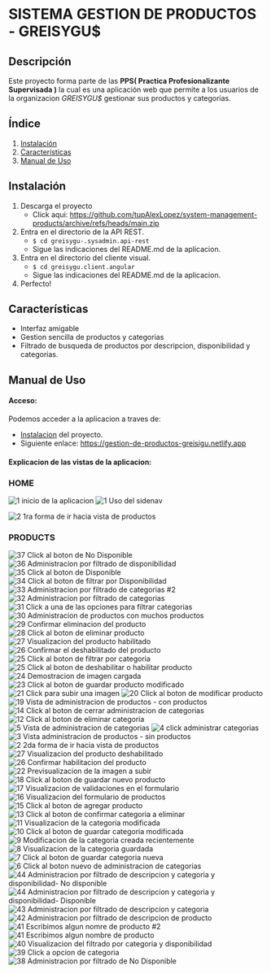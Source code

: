 # SISTEMA GESTION DE PRODUCTOS - GREISYGU$

## Descripción
Este proyecto forma parte de las **PPS( Practica Profesionalizante Supervisada )** la cual es una aplicación web que permite a los usuarios de la organizacion *GREISYGU$* gestionar sus productos y categorias.


## Índice
1. [Instalación](#instalación)
3. [Características](#características)
2. [Manual de Uso](#uso)

## Instalación
1. Descarga el proyecto
    * Click aqui: https://github.com/tupAlexLopez/system-management-products/archive/refs/heads/main.zip
2. Entra en el directorio de la API REST.
    * ``` $ cd greisygu-.sysadmin.api-rest ```
    * Sigue las indicaciones del README.md de la aplicacion.
3. Entra en el directorio del cliente visual.
    * ``` $ cd greisygu.client.angular ```
    * Sigue las indicaciones del README.md de la aplicacion.
4. Perfecto!

## Características
* Interfaz amigable
* Gestion sencilla de productos y categorias
* Filtrado de busqueda de productos por descripcion, disponibilidad y categorias.

## Manual de Uso
#### Acceso: 
Podemos acceder a la aplicacion a traves de:
* [Instalacion](#instalación) del proyecto.
* Siguiente enlace: https://gestion-de-productos-greisigu.netlify.app

#### Explicacion de las vistas de la aplicacion:
### HOME
![1  inicio de la aplicacion](https://github.com/tupAlexLopez/system-management-products/assets/166257002/dbe22108-5cdf-4e83-819c-6d751f9b84f3)
![1  Uso del sidenav](https://github.com/tupAlexLopez/system-management-products/assets/166257002/f98f69a0-704b-42d3-bd08-cf57fe21abcd)

![2  1ra forma de ir hacia vista de productos](https://github.com/tupAlexLopez/system-management-products/assets/166257002/0604c7fc-b590-4743-baad-4313d92712bd)

### PRODUCTS
![37  Click al boton de No Disponible](https://github.com/tupAlexLopez/system-management-products/assets/166257002/c2c23330-670e-4188-8db6-ba727eb5e8e8)
![36  Administracion por filtrado de disponibilidad](https://github.com/tupAlexLopez/system-management-products/assets/166257002/f3c698e6-68c5-4c10-b19a-f5812c035788)
![35  Click al boton de Disponible](https://github.com/tupAlexLopez/system-management-products/assets/166257002/52f4fd96-0720-4270-a055-7acaa4cfecd5)
![34  Click al boton de filtrar por Disponibilidad](https://github.com/tupAlexLopez/system-management-products/assets/166257002/3a31cd8f-ee1a-4140-bef4-28761f4ffc7a)
![33  Administracion por filtrado de categorias #2](https://github.com/tupAlexLopez/system-management-products/assets/166257002/2d735b17-d3d9-4e08-adc9-107352590340)
![32  Administracion por filtrado de categorias](https://github.com/tupAlexLopez/system-management-products/assets/166257002/686f8fe5-ab02-4882-8a15-87937c8cebf7)
![31  Click a una de las opciones para filtrar  categorias](https://github.com/tupAlexLopez/system-management-products/assets/166257002/a4c5e85f-070d-4e8e-8d61-1bf723dc09e9)
![30  Administracion de productos con muchos productos](https://github.com/tupAlexLopez/system-management-products/assets/166257002/d1c38922-6f34-4028-8e5e-b79f49520621)
![29  Confirmar eliminacion del producto](https://github.com/tupAlexLopez/system-management-products/assets/166257002/d78fdb69-a484-461b-953a-4f6686b30b33)
![28  Click al boton de eliminar producto](https://github.com/tupAlexLopez/system-management-products/assets/166257002/b707a884-b5ec-4af2-87a0-e439059699df)
![27  Visualizacion del producto habilitado](https://github.com/tupAlexLopez/system-management-products/assets/166257002/92d1b395-f131-45f4-b83d-19d171f9869b)
![26  Confirmar el deshabilitado del producto](https://github.com/tupAlexLopez/system-management-products/assets/166257002/5005bfed-d507-4b22-a769-4ab2598eb12c)
![25  Click al boton de filtrar por categoria](https://github.com/tupAlexLopez/system-management-products/assets/166257002/fc59ace0-b156-47b2-bf07-1701cfd36449)
![25  Click al boton de deshabilitar o habilitar producto](https://github.com/tupAlexLopez/system-management-products/assets/166257002/8cf68879-6041-4be7-97db-4405c422a543)
![24  Demostracion de imagen cargada](https://github.com/tupAlexLopez/system-management-products/assets/166257002/cd1f0fbd-7129-4887-a199-02fcd8fd37c8)
![23  Click al boton de guardar producto modificado](https://github.com/tupAlexLopez/system-management-products/assets/166257002/54ab2c48-43f5-445d-aff0-e13bcf152b81)
![21  Click para subir una imagen ](https://github.com/tupAlexLopez/system-management-products/assets/166257002/2362c05f-4adc-420e-8d54-1124669a3fec)
![20  Click al boton de modificar producto](https://github.com/tupAlexLopez/system-management-products/assets/166257002/fedde90c-e0ea-4ba1-9049-31e90e208086)
![19  Vista de administracion de productos - con productos](https://github.com/tupAlexLopez/system-management-products/assets/166257002/875d9801-e9d0-42a4-a8c9-51680684b7b7)
![14  Click al boton de cerrar administracion de categorias](https://github.com/tupAlexLopez/system-management-products/assets/166257002/9e236fe6-0ff0-44ca-8eca-a81e9eba8cbf)
![12  Click al boton de eliminar categoria](https://github.com/tupAlexLopez/system-management-products/assets/166257002/429c7c45-84b1-4204-8826-65d12f237067)
![5  Vista de administracion de categorias](https://github.com/tupAlexLopez/system-management-products/assets/166257002/a2cb7eba-1da5-44f8-b18c-d628812b0423)
![4  click administrar categorias](https://github.com/tupAlexLopez/system-management-products/assets/166257002/5424ef76-61e4-4718-abd9-425b321963ad)
![3  Vista administracion de productos - sin productos](https://github.com/tupAlexLopez/system-management-products/assets/166257002/102c85ac-d052-4745-8628-600b31c224ff)
![2  2da forma de ir hacia vista de productos](https://github.com/tupAlexLopez/system-management-products/assets/166257002/7abf539e-10d2-456b-9225-1ffb13a860eb)
![27  Visualizacion del producto deshabilitado](https://github.com/tupAlexLopez/system-management-products/assets/166257002/eb8d5cdd-63b3-4bf7-98b0-ca2b8a3d6ff6)
![26  Confirmar habilitacion del producto](https://github.com/tupAlexLopez/system-management-products/assets/166257002/75d29de4-1fdc-4f1b-b0cf-7844e1981ec0)
![22  Previsualizacion de la imagen a subir](https://github.com/tupAlexLopez/system-management-products/assets/166257002/00872958-5c97-4650-b78d-d5dbc00a8cdd)
![18  Click al boton de guardar nuevo producto](https://github.com/tupAlexLopez/system-management-products/assets/166257002/bdb5f4ba-f9e8-4f81-aa8f-8787ab7b4d12)
![17  Visualizacion de validaciones en el formulario](https://github.com/tupAlexLopez/system-management-products/assets/166257002/b40f5401-d6e3-4900-aa15-ef6c76746636)
![16  Visualizacion del formulario de productos](https://github.com/tupAlexLopez/system-management-products/assets/166257002/44093aff-d698-4d65-96ee-8853894fb3a1)
![15  Click al boton de agregar producto](https://github.com/tupAlexLopez/system-management-products/assets/166257002/9a18d6d3-a772-4f90-b199-4e9dca202c60)
![13  Click al boton de confirmar categoria a eliminar](https://github.com/tupAlexLopez/system-management-products/assets/166257002/fe280ed7-a880-45c5-8f02-99a7e7c7eb79)
![11  Visualizacion de la categoria modificada](https://github.com/tupAlexLopez/system-management-products/assets/166257002/ba8b3927-1b7d-49f1-bbe3-987f076b48ac)
![10  Click al boton de guardar categoria modificada](https://github.com/tupAlexLopez/system-management-products/assets/166257002/c533a583-59f0-4a27-b4e2-79c821e4cc21)
![9  Modificacion de la categoria creada recientemente](https://github.com/tupAlexLopez/system-management-products/assets/166257002/3b711277-4549-4707-b686-96f843b856f2)
![8  Visualizacion de la categoria guardada](https://github.com/tupAlexLopez/system-management-products/assets/166257002/ca90f783-92f3-407b-8093-7e5af5ee5ea7)
![7  Click al boton de guardar categoria nueva](https://github.com/tupAlexLopez/system-management-products/assets/166257002/91314d30-3939-4763-85a9-e0bc8b731372)
![6  Click al boton nuevo de administracion de categorias](https://github.com/tupAlexLopez/system-management-products/assets/166257002/1a6faaa1-7813-4b55-8fbd-928add2c5c97)
![44  Administracion por filtrado de descripcion y categoria y disponibilidad- No disponible](https://github.com/tupAlexLopez/system-management-products/assets/166257002/c172fe50-73ec-4316-9bd2-52fddc14f848)
![44  Administracion por filtrado de descripcion y categoria y disponibilidad- Disponible](https://github.com/tupAlexLopez/system-management-products/assets/166257002/a4cb5a19-3c06-4c19-863c-a6278b95cd69)
![43  Administracion por filtrado de descripcion y categoria](https://github.com/tupAlexLopez/system-management-products/assets/166257002/4eb9d142-b5e9-41cc-b4d0-4b46b70971c5)
![42  Administracion por filtrado de descripcion de producto](https://github.com/tupAlexLopez/system-management-products/assets/166257002/3f17422e-dfcb-4dc5-b5df-97f08f675bf2)
![41  Escribimos algun nomre de producto #2](https://github.com/tupAlexLopez/system-management-products/assets/166257002/cc7be184-deba-4f5e-8b72-837f957ffcd3)
![41  Escribimos algun nombre de producto](https://github.com/tupAlexLopez/system-management-products/assets/166257002/17ecf78c-361e-4124-bbc7-3665b38ba0fb)
![40  Visualizacion del filtrado por categoria y disponibilidad](https://github.com/tupAlexLopez/system-management-products/assets/166257002/e87ed0d0-a0f6-4850-9bf9-60cac8119153)
![39  Click a opcion de categoria](https://github.com/tupAlexLopez/system-management-products/assets/166257002/5f452a8b-7b4e-4d50-807e-2b25c79bf2e6)
![38  Administracion por filtrado de No Disponible](https://github.com/tupAlexLopez/system-management-products/assets/166257002/318ba937-c4ce-47a0-9e8b-a56ed05c3ce3)



